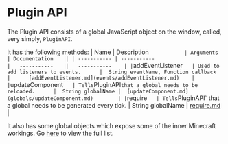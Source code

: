 # Plugin API
The Plugin API consists of a global JavaScript object on the window, called, very simply, `PluginAPI`.


It has the following methods:
| Name        | Description             `            | Arguments        | Documentation    |
| ----------- | -----------                         |   -----------    |   -----------    |
| `addEventListener`    | Used to add listeners to events.      |  String eventName, Function callback        |      [addEventListener.md](events/addEventListener.md)    |
| `updateComponent`    | Tells `PluginAPI` that a global needs to be reloaded.      |  String globalName |  [updateComponent.md](globals/updateComponent.md)        |
| `require`    | Tells `PluginAPI` that a global needs to be generated every tick.      |  String globalName |  [require.md](globals/require.md)        |




It also has some global objects which expose some of the inner Minecraft workings. Go [here](globals/ListOfGlobals.md) to view the full list.
